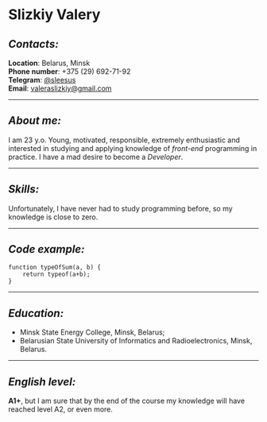 # Slizkiy Valery

## _Contacts:_

**Location**: Belarus, Minsk  
**Phone number**: +375 (29) 692-71-92  
**Telegram**: [@sleesus](https://t.me/sleesus)  
**Email**: valeraslizkiy@gmail.com

---

## _About me:_

I am 23 y.o. Young, motivated, responsible, extremely enthusiastic and interested in studying and applying knowledge of _front-end_ programming in practice. I have a mad desire to become a _Developer_.

---

## _Skills:_

Unfortunately, I have never had to study programming before, so my knowledge is close to zero.

---

## _Code example:_

    function typeOfSum(a, b) {
        return typeof(a+b);
    }

---

## _Education:_

- Minsk State Energy College, Minsk, Belarus;
- Belarusian State University of Informatics and Radioelectronics, Minsk, Belarus.

---

## _English level:_

**A1+**, but I am sure that by the end of the course my knowledge will have reached level A2, or even more.
